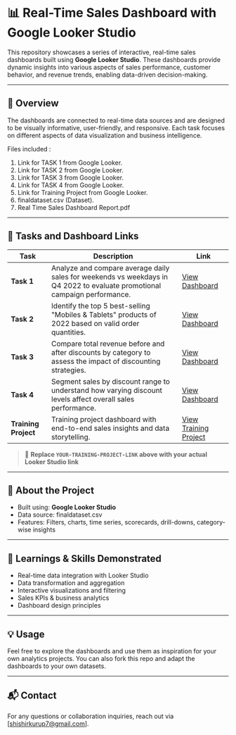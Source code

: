 # 📊 Real-Time Sales Dashboard with Google Looker Studio

This repository showcases a series of interactive, real-time sales dashboards built using **Google Looker Studio**. These dashboards provide dynamic insights into various aspects of sales performance, customer behavior, and revenue trends, enabling data-driven decision-making.

---

## 🚀 Overview

The dashboards are connected to real-time data sources and are designed to be visually informative, user-friendly, and responsive. Each task focuses on different aspects of data visualization and business intelligence.

Files included :
1. Link for TASK 1 from Google Looker.  
2. Link for TASK 2 from Google Looker.  
3. Link for TASK 3 from Google Looker.  
4. Link for TASK 4 from Google Looker.  
5. Link for Training Project from Google Looker.  
6. finaldataset.csv (Dataset).  
7. Real Time Sales Dashboard Report.pdf  

---

## 📌 Tasks and Dashboard Links

| Task | Description | Link |
|------|-------------|------|
| **Task 1** | Analyze and compare average daily sales for weekends vs weekdays in Q4 2022 to evaluate promotional campaign performance. | [View Dashboard](https://lookerstudio.google.com/reporting/8d31f9f1-5fbe-46fe-b6d0-bd79bb9866eb) |
| **Task 2** | Identify the top 5 best-selling "Mobiles & Tablets" products of 2022 based on valid order quantities. | [View Dashboard](https://lookerstudio.google.com/reporting/83cea6d6-f8b7-4cb7-8307-843810725ec2) |
| **Task 3** | Compare total revenue before and after discounts by category to assess the impact of discounting strategies. | [View Dashboard](https://lookerstudio.google.com/reporting/2e630e9e-acfd-4f85-941f-4448c4964506) |
| **Task 4** | Segment sales by discount range to understand how varying discount levels affect overall sales performance. | [View Dashboard](https://lookerstudio.google.com/reporting/41e74412-8a6c-4341-b012-82b62a1ac956) |
| **Training Project** | Training project dashboard with end-to-end sales insights and data storytelling. | [View Training Project](https://lookerstudio.google.com/reporting/3bdfdf3b-f21c-4818-8dea-2ac3a9d5b681) |

> 🔄 **Replace `YOUR-TRAINING-PROJECT-LINK` above with your actual Looker Studio link**

---

## 📂 About the Project

- Built using: **Google Looker Studio**
- Data source: finaldataset.csv
- Features: Filters, charts, time series, scorecards, drill-downs, category-wise insights

---

## 🧠 Learnings & Skills Demonstrated

- Real-time data integration with Looker Studio
- Data transformation and aggregation
- Interactive visualizations and filtering
- Sales KPIs & business analytics
- Dashboard design principles

---

## 💡 Usage

Feel free to explore the dashboards and use them as inspiration for your own analytics projects. You can also fork this repo and adapt the dashboards to your own datasets.

---

## 📬 Contact

For any questions or collaboration inquiries, reach out via [shishirkurup7@gmail.com].

